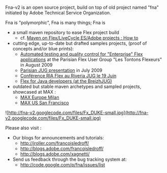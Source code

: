 Fna-v2 is an open source project, build on top of old project named "fna" initiated by Adobe Technical Service Organization.

Fna is "polymorphic", Fna is many things; Fna is

  * a small maven repository to ease Flex project build
    * cf. [Maven on Flex/LiveCycle ES/Adobe projects : How to](http://www.jroller.com/francoisledroff/entry/maven_on_flex_livecycle_es)
  * cutting edge, up-to-date but drafted samples projects, (proof of concepts and/or blue prints):
    * [Automated testing and quality control for "Enterprise" Flex applications](http://www.jroller.com/francoisledroff/entry/automated_testing_and_quality_control) at the Parisian Flex User Group "Les Tontons Flexeurs" in August 2009
    * [Parisian JUG presentation](http://www.jroller.com/page/francoisledroff/?anchor=compte_rendu_de_la_soir%C3%A9e) in July 2009
    * [Conférence RIA Flex au Riveria JUG le 19 Juin](http://www.jroller.com/francoisledroff/entry/conf%C3%A9rence_ria_flex_au_riveria)
    * [Flex for Java developers (at the BreizhJUG) ](http://www.jroller.com/francoisledroff/entry/java_for_flex_architects)
  * outdated but stable maven archetypes and sampled projects, showcased at MAX :
    * [MAX Europe Milan](http://www.jroller.com/francoisledroff/entry/back_on_the_road_heading)
    * [MAX US San Francisco ](http://www.jroller.com/francoisledroff/entry/speaking_at_max)

![http://fna-v2.googlecode.com/files/Fx_DUKE-small.jpg](http://fna-v2.googlecode.com/files/Fx_DUKE-small.jpg)

Please also visit :
  * Our blogs for announcements and tutorials:
    * http://jroller.com/francoisledroff/
    * http://blogs.adobe.com/francoisledroff/
    * http://blogs.adobe.com/xagnetti/
  * Send us feedback through the bug tracking system at:
    * http://code.google.com/p/fna/issues/list